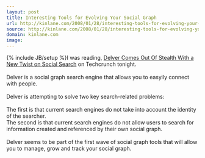 ```yaml
---
layout: post
title: Interesting Tools for Evolving Your Social Graph
url: http://kinlane.com/2008/01/28/interesting-tools-for-evolving-your-social-graph/
source: http://kinlane.com/2008/01/28/interesting-tools-for-evolving-your-social-graph/
domain: kinlane.com
image: 
---
```

{% include JB/setup %}I was reading, <a href="http://www.techcrunch.com/2008/01/28/delver-comes-out-of-stealth-with-a-new-twist-on-social-search/">Delver Comes Out Of Stealth With a New Twist on Social Search</a> on Techcrunch tonight.<br /><br />Delver is a social graph search engine that allows you to easyily connect with people.<br /><br />Delver is attempting to solve two key search-related problems:<br /><br />The first is that current search engines do not take into account the identity of the searcher.<br />The second is that current search engines do not allow users to search for information created and referenced by their own social graph.<br /><br />Delver seems to be part of the first wave of social graph tools that will allow you to manage, grow and track your social graph.